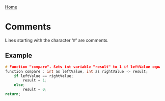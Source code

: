 [Home](https://github.com/puckowski/concert7/blob/master/)

# Comments

Lines starting with the character '#' are comments.

## Example

```cpp
# Function "compare". Sets int variable "result" to 1 if leftValue equals rightValue. Otherwise, sets "result" to 0.
function compare : int as leftValue, int as rightValue -> result;
    if leftValue == rightValue;
        result = 1;
    else;
        result = 0;
return;
```
